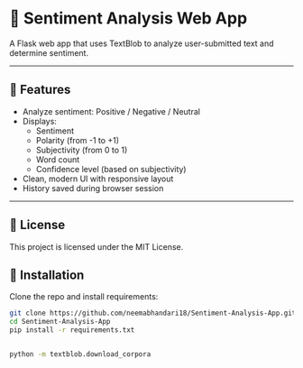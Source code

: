 # 🧠 Sentiment Analysis Web App

A Flask web app that uses TextBlob to analyze user-submitted text and determine sentiment.

---

## 📌 Features

- Analyze sentiment: Positive / Negative / Neutral
- Displays:
  - Sentiment
  - Polarity (from -1 to +1)
  - Subjectivity (from 0 to 1)
  - Word count
  - Confidence level (based on subjectivity)
- Clean, modern UI with responsive layout
- History saved during browser session

---

## 📃 License

This project is licensed under the MIT License.


## 🚀 Installation

Clone the repo and install requirements:

```bash
git clone https://github.com/neemabhandari18/Sentiment-Analysis-App.git
cd Sentiment-Analysis-App
pip install -r requirements.txt


python -m textblob.download_corpora
